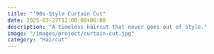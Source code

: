 ```yaml
---
title: "’90s‑Style Curtain Cut"
date: 2025-03-27T12:00:00+06:00
description: "A timeless haircut that never goes out of style."
image: "/images/project/curtain-cut.jpg"
category: "Haircut"
---
```

